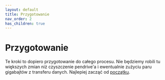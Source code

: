 ```yaml
---
layout: default
title: Przygotowanie
nav_order: 2
has_children: true
---
```

<!-- markdownlint-disable MD025 -->
# Przygotowanie

Te kroki to dopiero przygotowanie do całego procesu. Nie będziemy robili tu większych zmian niż czyszczenie pendrive'a i ewentualnie zużyciu paru gigabajtów z transferu danych. Najlepiej zacząć od [początku](hardware).

